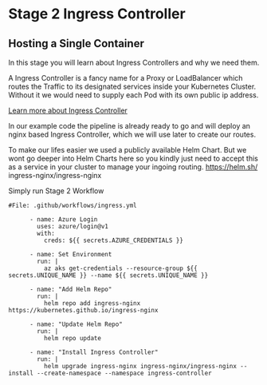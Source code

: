 # Stage 2 Ingress Controller

## Hosting a Single Container

In this stage you will learn about Ingress Controllers and why we need them.

A Ingress Controller is a fancy name for a Proxy or LoadBalancer which routes the Traffic to its designated services inside your Kubernetes Cluster.
Without it we would need to supply each Pod with its own public ip address.

[Learn more about Ingress Controller](https://www.nginx.com/resources/glossary/kubernetes-ingress-controller/)

In our example code the pipeline is already ready to go and will deploy an nginx based Ingress Controller, which we will use later to create our routes.

To make our lifes easier we used a publicly available Helm Chart. But we wont go deeper into Helm Charts here so you kindly just need to accept this as a service in your cluster to manage your ingoing routing.
https://helm.sh/
ingress-nginx/ingress-nginx


Simply run Stage 2 Workflow

`#File: .github/workflows/ingress.yml`
```
      - name: Azure Login
        uses: azure/login@v1
        with:
          creds: ${{ secrets.AZURE_CREDENTIALS }}

      - name: Set Environment
        run: |
          az aks get-credentials --resource-group ${{ secrets.UNIQUE_NAME }} --name ${{ secrets.UNIQUE_NAME }}

      - name: "Add Helm Repo"
        run: | 
          helm repo add ingress-nginx https://kubernetes.github.io/ingress-nginx
      
      - name: "Update Helm Repo"
        run: | 
          helm repo update

      - name: "Install Ingress Controller"
        run: |
          helm upgrade ingress-nginx ingress-nginx/ingress-nginx --install --create-namespace --namespace ingress-controller      
```
